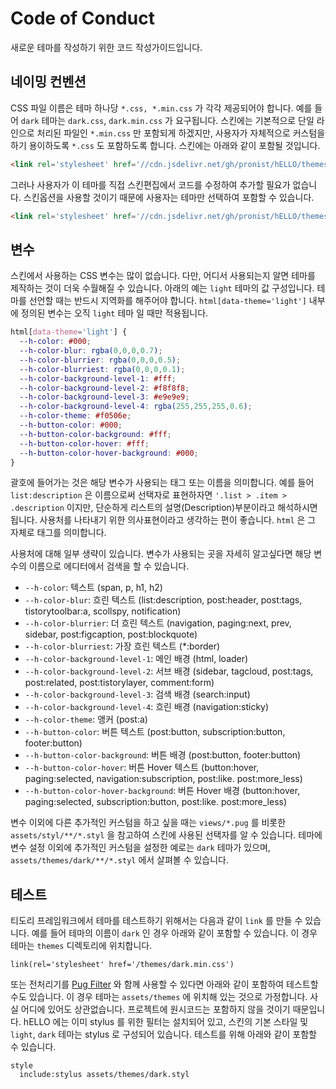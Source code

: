 
# Code of Conduct

새로운 테마를 작성하기 위한 코드 작성가이드입니다.

## 네이밍 컨벤션

CSS 파일 이름은 테마 하나당 `*.css, *.min.css` 가 각각 제공되어야 합니다. 예를 들어 `dark` 테마는 `dark.css`, `dark.min.css` 가 요구됩니다. 스킨에는 기본적으로 단일 라인으로 처리된 파일인 `*.min.css` 만 포함되게 하겠지만, 사용자가 자체적으로 커스텀을 하기 용이하도록 `*.css` 도 포함하도록 합니다. 스킨에는 아래와 같이 포함될 것입니다.

```html
<link rel='stylesheet' href='//cdn.jsdelivr.net/gh/pronist/hELLO/themes/dark.min.css'>
```

그러나 사용자가 이 테마를 직접 스킨편집에서 코드를 수정하여 추가할 필요가 없습니다. 스킨옵션을 사용할 것이기 때문에 사용자는 테마만 선택하여 포함할 수 있습니다.

```html
<link rel='stylesheet' href='//cdn.jsdelivr.net/gh/pronist/hELLO/themes/[##_var_light-theme_##].min.css'>
```

## 변수

스킨에서 사용하는 CSS 변수는 많이 없습니다. 다만, 어디서 사용되는지 알면 테마를 제작하는 것이 더욱 수월해질 수 있습니다. 아래의 예는 `light` 테마의 값 구성입니다. 테마를 선언할 때는 반드시 지역화를 해주어야 합니다. `html[data-theme='light']` 내부에 정의된 변수는 오직 `light` 테마 일 때만 적용됩니다.

```css
html[data-theme='light'] {
  --h-color: #000;
  --h-color-blur: rgba(0,0,0,0.7);
  --h-color-blurrier: rgba(0,0,0,0.5);
  --h-color-blurriest: rgba(0,0,0,0.1);
  --h-color-background-level-1: #fff;
  --h-color-background-level-2: #f8f8f8;
  --h-color-background-level-3: #e9e9e9;
  --h-color-background-level-4: rgba(255,255,255,0.6);
  --h-color-theme: #f0506e;
  --h-button-color: #000;
  --h-button-color-background: #fff;
  --h-button-color-hover: #fff;
  --h-button-color-hover-background: #000;
}
```

괄호에 들어가는 것은 해당 변수가 사용되는 태그 또는 이름을 의미합니다. 예를 들어 `list:description` 은 이름으로써 선택자로 표현하자면 `'.list > .item > .description` 이지만, 단순하게 리스트의 설명(Description)부분이라고 해석하시면 됩니다. 사용처를 나타내기 위한 의사표현이라고 생각하는 편이 좋습니다. `html` 은 그 자체로 태그를 의미합니다.

사용처에 대해 일부 생략이 있습니다. 변수가 사용되는 곳을 자세히 알고싶다면 해당 변수의 이름으로 에디터에서 검색을 할 수 있습니다.

* `--h-color`: 텍스트 (span, p, h1, h2)
* `--h-color-blur`: 흐린 텍스트 (list:description, post:header, post:tags, tistorytoolbar:a, scollspy, notification)
* `--h-color-blurrier`: 더 흐린 텍스트 (navigation, paging:next, prev, sidebar, post:figcaption, post:blockquote)
* `--h-color-blurriest`: 가장 흐린 텍스트 (*:border)
* `--h-color-background-level-1`: 메인 배경 (html, loader)
* `--h-color-background-level-2`: 서브 배경 (sidebar, tagcloud, post:tags, post:related, post:tistorylayer, comment:form)
* `--h-color-background-level-3`: 검색 배경 (search:input)
* `--h-color-background-level-4`: 흐린 배경 (navigation:sticky)
* `--h-color-theme`: 앵커 (post:a)
* `--h-button-color`: 버튼 텍스트 (post:button, subscription:button, footer:button)
* `--h-button-color-background`: 버튼 배경 (post:button, footer:button)
* `--h-button-color-hover`: 버튼 Hover 텍스트 (button:hover, paging:selected, navigation:subscription, post:like. post:more_less)
* `--h-button-color-hover-background`: 버튼 Hover 배경 (button:hover, paging:selected, subscription:button, post:like. post:more_less)

변수 이외에 다른 추가적인 커스텀을 하고 싶을 때는 `views/*.pug` 를 비롯한 `assets/styl/**/*.styl` 을 참고하여 스킨에 사용된 선택자를 알 수 있습니다. 테마에 변수 설정 이외에 추가적인 커스텀을 설정한 예로는 `dark` 테마가 있으며, `assets/themes/dark/**/*.styl` 에서 살펴볼 수 있습니다.

## 테스트

티도리 프레임워크에서 테마를 테스트하기 위해서는 다음과 같이 `link` 를 만들 수 있습니다. 예를 들어 테마의 이름이 `dark` 인 경우 아래와 같이 포함할 수 있습니다. 이 경우 테마는 `themes` 디렉토리에 위치합니다.

```pug
link(rel='stylesheet' href='/themes/dark.min.css')
```

또는 전처리기를 [Pug Filter](https://pugjs.org/language/filters.html) 와 함께 사용할 수 있다면 아래와 같이 포함하여 테스트할 수도 있습니다. 이 경우 테마는 `assets/themes` 에 위치해 있는 것으로 가정합니다. 사실 어디에 있어도 상관없습니다. 프로젝트에 원시코드는 포함하지 않을 것이기 때문입니다. hELLO 에는 이미 stylus 를 위한 필터는 설치되어 있고, 스킨의 기본 스타일 및 `light`, `dark` 테마는 stylus 로 구성되어 있습니다. 테스트를 위해 아래와 같이 포함할 수 있습니다.

```pug
style
  include:stylus assets/themes/dark.styl
```

